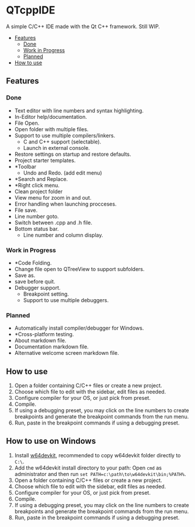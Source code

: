 # QTcppIDE
A simple C/C++ IDE made with the Qt C++ framework.
Still WIP.

<!-- TOC -->
- [Features](#features)
    - [Done](#done)
    - [Work in Progress](#work-in-progress)
    - [Planned](#planned)
- [How to use](#how-to-use)
<!-- /TOC -->

## Features

### Done
- Text editor with line numbers and syntax highlighting.
- In-Editor help/documentation.
- File Open.
- Open folder with multiple files.
- Support to use multiple compilers/linkers.
    - C and C++ support (selectable).
    - Launch in external console.
- Restore settings on startup and restore defaults.
- Project starter templates.
- *Toolbar
    - Undo and Redo. (add edit menu)
- *Search and Replace.
- *Right click menu.
- Clean project folder
- View menu for zoom in and out.
- Error handling when launching procceses.
- File save.
- Line number goto.
- Switch between .cpp and .h file.
- Bottom status bar.
    - Line number and column display.

### Work in Progress
- *Code Folding.
- Change file open to QTreeView to support subfolders.
- Save as.
- save before quit.
- Debugger support.
    - Breakpoint setting.
    - Support to use multiple debuggers.

### Planned
- Automatically install compiler/debugger for Windows.
- *Cross-platform testing.
- About markdown file.
- Documentation markdown file.
- Alternative welcome screen markdown file.


## How to use
1. Open a folder containing C/C++ files or create a new project.
2. Choose which file to edit with the sidebar, edit files as needed.
3. Configure compiler for your OS, or just pick from preset.
4. Compile.
5. If using a debugging preset, you may click on the line numbers to create breakpoints and generate the breakpoint commands from the run menu.
6. Run, paste in the breakpoint commands if using a debugging preset.

## How to use on Windows
1. Install [w64devkit](https://github.com/skeeto/w64devkit), recommended to copy w64devkit folder directly to `C:\`.
2. Add the w64devkit install directory to your path: Open `cmd` as administrator and then run `set PATH=c:\path\to\w64devkit\bin;%PATH%`.
3. Open a folder containing C/C++ files or create a new project.
4. Choose which file to edit with the sidebar, edit files as needed.
5. Configure compiler for your OS, or just pick from preset.
6. Compile.
7. If using a debugging preset, you may click on the line numbers to create breakpoints and generate the breakpoint commands from the run menu.
8. Run, paste in the breakpoint commands if using a debugging preset.